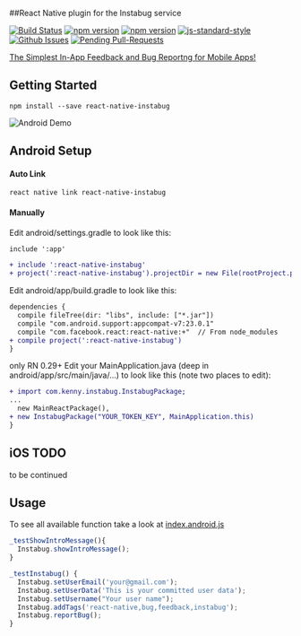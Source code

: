 ##React Native plugin for the Instabug service

[![Build Status](https://travis-ci.org/Kennytian/react-native-instabug.svg?branch=master)](https://travis-ci.org/Kennytian/react-native-instabug)
[![npm version](http://img.shields.io/npm/v/react-native-instabug.svg?style=flat-square)](https://npmjs.org/package/react-native-instabug "View this project on npm")
[![npm version](http://img.shields.io/npm/dm/react-native-instabug.svg?style=flat-square)](https://npmjs.org/package/react-native-instabug "View this project on npm")
[![js-standard-style](https://img.shields.io/badge/code%20style-standard-brightgreen.svg?style=flat)](http://standardjs.com/)
[![Github Issues](http://githubbadges.herokuapp.com/pikesley/githubbadges/issues.svg)](https://github.com/Kennytian/react-native-instabug/issues)
[![Pending Pull-Requests](http://githubbadges.herokuapp.com/pikesley/githubbadges/pulls.svg)](https://github.com/Kennytian/react-native-instabug/pulls)


[The Simplest In-App Feedback and Bug Reportng for Mobile Apps! ](https://instabug.com/developers)

## Getting Started

`npm install --save react-native-instabug`

![Android Demo](http://ww4.sinaimg.cn/mw690/77c29b23jw1f89gh1t08dj20f40nadgt.jpg)

## Android Setup

#### Auto Link

`react native link react-native-instabug`

#### Manually
Edit android/settings.gradle to look like this:

```diff
include ':app'

+ include ':react-native-instabug'
+ project(':react-native-instabug').projectDir = new File(rootProject.projectDir, '../node_modules/react-native-instabug/android')
```

Edit android/app/build.gradle to look like this:
```diff
dependencies {
  compile fileTree(dir: "libs", include: ["*.jar"])
  compile "com.android.support:appcompat-v7:23.0.1"
  compile "com.facebook.react:react-native:+"  // From node_modules
+ compile project(':react-native-instabug')
}
```

only RN 0.29+ Edit your MainApplication.java (deep in android/app/src/main/java/...) to look like this (note two places to edit):
```diff
+ import com.kenny.instabug.InstabugPackage;
...
  new MainReactPackage(),
+ new InstabugPackage("YOUR_TOKEN_KEY", MainApplication.this)
}
```


## iOS TODO
to be continued


## Usage

To see all available function take a look at [index.android.js](https://github.com/Kennytian/react-native-instabug/blob/master/example/index.android.js#L41)

```js
_testShowIntroMessage(){
  Instabug.showIntroMessage();
}

_testInstabug() {
  Instabug.setUserEmail('your@gmail.com');
  Instabug.setUserData('This is your committed user data');
  Instabug.setUsername("Your user name");
  Instabug.addTags('react-native,bug,feedback,instabug');
  Instabug.reportBug();
}
```